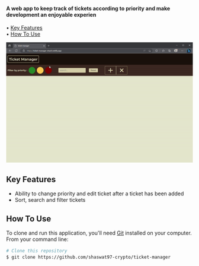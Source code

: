 
<h4 align="left">A web app to keep track of tickets according to priority and make development an enjoyable experien</h4>

<p align="left">
 • <a href="#key-features">Key Features</a> <br>
 • <a href="#how-to-use">How To Use</a> 
</p>

![screenshot](https://github.com/shaswat97-crypto/media/blob/master/ticket.gif)

## Key Features

* Ability to change priority and edit ticket after a ticket has been added
* Sort, search and filter tickets


## How To Use

To clone and run this application, you'll need [Git](https://git-scm.com) installed on your computer. From your command line:

```bash
# Clone this repository
$ git clone https://github.com/shaswat97-crypto/ticket-manager
```


